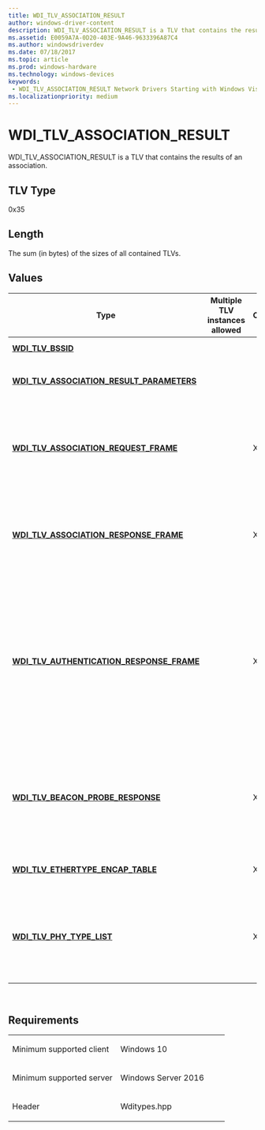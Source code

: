```yaml
---
title: WDI_TLV_ASSOCIATION_RESULT
author: windows-driver-content
description: WDI_TLV_ASSOCIATION_RESULT is a TLV that contains the results of an association.
ms.assetid: E0059A7A-0D20-403E-9A46-9633396A87C4
ms.author: windowsdriverdev 
ms.date: 07/18/2017 
ms.topic: article 
ms.prod: windows-hardware 
ms.technology: windows-devices 
keywords:
 - WDI_TLV_ASSOCIATION_RESULT Network Drivers Starting with Windows Vista
ms.localizationpriority: medium
---
```


# WDI\_TLV\_ASSOCIATION\_RESULT


WDI\_TLV\_ASSOCIATION\_RESULT is a TLV that contains the results of an association.

## TLV Type


0x35

## Length


The sum (in bytes) of the sizes of all contained TLVs.

## Values


| Type                                                                                       | Multiple TLV instances allowed | Optional | Description                                                                                                                                                                                                 |
|--------------------------------------------------------------------------------------------|--------------------------------|----------|-------------------------------------------------------------------------------------------------------------------------------------------------------------------------------------------------------------|
| [**WDI\_TLV\_BSSID**](wdi-tlv-bssid.md)                                                   |                                |          | The BSSID of the BSS.                                                                                                                                                                                       |
| [**WDI\_TLV\_ASSOCIATION\_RESULT\_PARAMETERS**](wdi-tlv-association-result-parameters.md) |                                |          | The association result parameters.                                                                                                                                                                          |
| [**WDI\_TLV\_ASSOCIATION\_REQUEST\_FRAME**](wdi-tlv-association-request-frame.md)         |                                | X        | The association request that was used for association. This does not include the 802.11 MAC header.                                                                                                         |
| [**WDI\_TLV\_ASSOCIATION\_RESPONSE\_FRAME**](wdi-tlv-association-response-frame.md)       |                                | X        | The association response that was received. This does not include the 802.11 MAC header.                                                                                                                    |
| [**WDI\_TLV\_AUTHENTICATION\_RESPONSE\_FRAME**](wdi-tlv-authentication-response-frame.md) |                                | X        | The authentication response that was received with a failure code. This does not include the 802.11 MAC header. It should only be included if the connection attempt failed during authentication exchange. |
| [**WDI\_TLV\_BEACON\_PROBE\_RESPONSE**](wdi-tlv-beacon-probe-response.md)                 |                                | X        | The latest beacon or probe response frame received by the port. This does not include the 802.11 MAC header.                                                                                                |
| [**WDI\_TLV\_ETHERTYPE\_ENCAP\_TABLE**](wdi-tlv-ethertype-encap-table.md)                 |                                | X        | The Ethertype encapsulations for the association.                                                                                                                                                           |
| [**WDI\_TLV\_PHY\_TYPE\_LIST**](wdi-tlv-phy-type-list.md)                                 |                                | X        | The list of PHY identifiers that the 802.11 station uses to send or receive packets on the BSS network connection.                                                                                          |

 

Requirements
------------

<table>
<colgroup>
<col width="50%" />
<col width="50%" />
</colgroup>
<tbody>
<tr class="odd">
<td><p>Minimum supported client</p></td>
<td><p>Windows 10</p></td>
</tr>
<tr class="even">
<td><p>Minimum supported server</p></td>
<td><p>Windows Server 2016</p></td>
</tr>
<tr class="odd">
<td><p>Header</p></td>
<td>Wditypes.hpp</td>
</tr>
</tbody>
</table>

 

 




